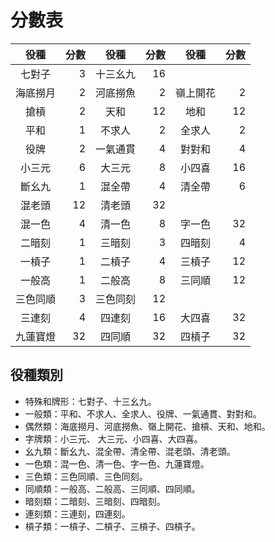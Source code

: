 # 分數表 #

| 役種     | 分數 | 役種     | 分數 | 役種     | 分數 |
|:--------:|-----:|:--------:|-----:|:--------:|-----:|
| 七對子   |    3 | 十三幺九 |   16 |          |      |
| 海底撈月 |    2 | 河底撈魚 |    2 | 嶺上開花 |    2 |
| 搶槓     |    2 | 天和     |   12 | 地和     |   12 |
| 平和     |    1 | 不求人   |    2 | 全求人   |    2 |
| 役牌     |    2 | 一氣通貫 |    4 | 對對和   |    4 |
| 小三元   |    6 | 大三元   |    8 | 小四喜   |   16 |
| 斷幺九   |    1 | 混全帶   |    4 | 清全帶   |    6 |
| 混老頭   |   12 | 清老頭   |   32 |          |      |
| 混一色   |    4 | 清一色   |    8 | 字一色   |   32 |
| 二暗刻   |    1 | 三暗刻   |    3 | 四暗刻   |    4 |
| 一槓子   |    1 | 二槓子   |    4 | 三槓子   |   12 |
| 一般高   |    1 | 二般高   |    8 | 三同順   |   12 |
| 三色同順 |    3 | 三色同刻 |   12 |          |      |
| 三連刻   |    4 | 四連刻   |   16 | 大四喜   |   32 |
| 九蓮寶燈 |   32 | 四同順   |   32 | 四槓子   |   32 |

## 役種類別 ##

- 特殊和牌形：七對子、十三幺九。
- 一般類：平和、不求人、全求人、役牌、一氣通貫、對對和。
- 偶然類：海底撈月、河底撈魚、嶺上開花、搶槓、天和、地和。
- 字牌類：小三元、 大三元、小四喜、大四喜。
- 幺九類：斷幺九、混全帶、清全帶、混老頭、清老頭。
- 一色類：混一色、清一色、字一色、九蓮寶燈。
- 三色類：三色同順、三色同刻。
- 同順類：一般高、二般高、三同順、四同順。
- 暗刻類：二暗刻、三暗刻、四暗刻。
- 連刻類：三連刻，四連刻。
- 槓子類：一槓子、二槓子、三槓子、四槓子。
